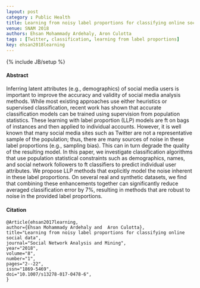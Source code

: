 ```yaml
---
layout: post
category : Public Health
title: Learning from noisy label proportions for classifying online social data
venue: SNAM 2018
authors: Ehsan Mohammady Ardehaly, Aron Culotta
tags : [Twitter, classification, learning from label proportions]
key: ehsan2018learning
---
```

{% include JB/setup %}
#### Abstract

Inferring latent attributes (e.g., demographics) of social media users is important to improve the accuracy and validity of social media analysis methods. While most existing approaches use either heuristics or supervised classification, recent work has shown that accurate classification models can be trained using supervision from population statistics. These learning with label proportion (LLP) models are ft on bags of instances and then applied to individual accounts. However, it is well known that many social media sites such as Twitter are not a representative sample of the population; thus, there are many sources of noise in these label proportions (e.g., sampling bias). This can in turn degrade the quality of the resulting model. In this paper, we investigate classification algorithms that use population statistical constraints such as demographics, names, and social network followers to ft classifiers to predict individual user attributes. We propose LLP methods that explicitly model the noise inherent in these label proportions. On several real and synthetic datasets, we find that combining these enhancements together can significantly reduce averaged classification error by 7%, resulting in methods that are robust to noise in the provided label proportions.


#### Citation
    @Article{ehsan2017learning,
    author={Ehsan Mohammady Ardehaly and  Aron Culotta},
    title="Learning from noisy label proportions for classifying online social data",
    journal="Social Network Analysis and Mining",
    year="2018",
    volume="8",
    number="1",
    pages="2--22",
    issn="1869-5469",
    doi="10.1007/s13278-017-0478-6",
    }


